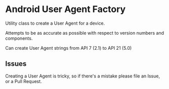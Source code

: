 # Android User Agent Factory

Utility class to create a User Agent for a device.

Attempts to be as accurate as possible with respect to version numbers and components.

Can create User Agent strings from API 7 (2.1) to API 21 (5.0)

## Issues

Creating a User Agent is tricky, so if there's a mistake please file an Issue, or a Pull Request.